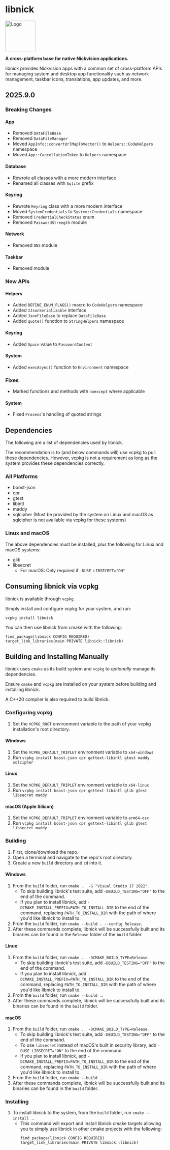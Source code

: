 # libnick

<img width='96' height='96' alt='Logo' src='libnick-r.png'/>

**A cross-platform base for native Nickvision applications.**

libnick provides Nickvision apps with a common set of cross-platform APIs for managing system and desktop app functionality such as network management, taskbar icons, translations, app updates, and more.

## 2025.9.0
### Breaking Changes
#### App
- Removed `DataFileBase`
- Removed `DataFileManager`
- Moved `AppInfo::convertUrlMapToVector()` to `Helpers::CodeHelpers` namespace
- Moved `App::CancellationToken` to `Helpers` namespace
#### Database
- Rewrote all classes with a more modern interface
- Renamed all classes with `Sqlite` prefix
#### Keyring
- Rewrote `Keyring` class with a more modern interface
- Moved `SystemCredentials` to `System::Credentials` namespace
- Removed `CredentialCheckStatus` enum
- Removed `PasswordStrength` module
#### Network
- Removed `DNS` module
#### Taskbar
- Removed module
### New APIs
#### Helpers
- Added `DEFINE_ENUM_FLAGS()` macro to `CodeHelpers` namespace
- Added `IJsonSerializable` interface
- Added `JsonFileBase` to replace `DataFileBase`
- Added `quote()` function to `StringHelpers` namespace
#### Keyring
- Added `Space` value to `PasswordContent`
#### System
- Added `execAsync()` function to `Environment` namespace 
### Fixes
- Marked functions and methods with `noexcept` where applicable
#### System
- Fixed `Process`'s handling of quoted strings

## Dependencies
The following are a list of dependencies used by libnick. 

The recommendation is to (and below commands will) use vcpkg to pull these dependencies. However, vcpkg is not a requirement as long as the system provides these dependencies correctly.

### All Platforms
- boost-json
- cpr
- gtest
- libintl
- maddy
- sqlcipher (Must be provided by the system on Linux and macOS as sqlcipher is not available via vcpkg for these systems)

### Linux and macOS
The above dependencies must be installed, *plus* the following for Linux and macOS systems:
- glib
- libsecret
  - For macOS: Only required if `-DUSE_LIBSECRET="ON"`

## Consuming libnick via vcpkg
libnick is available through `vcpkg`. 

Simply install and configure vcpkg for your system, and run:
```
vcpkg install libnick
```
You can then use libnick from cmake with the following:
```
find_package(libnick CONFIG REQUIRED)
target_link_libraries(main PRIVATE libnick::libnick)
```

## Building and Installing Manually
libnick uses `cmake` as its build system and `vcpkg` to *optionally* manage its dependencies.

Ensure `cmake` and `vcpkg` are installed on your system before building and installing libnick.

A C++20 compiler is also required to build libnick.

### Configuring vcpkg
1. Set the `VCPKG_ROOT` environment variable to the path of your vcpkg installation's root directory.
#### Windows
1. Set the `VCPKG_DEFAULT_TRIPLET` environment variable to `x64-windows`
1. Run `vcpkg install boost-json cpr gettext-libintl gtest maddy sqlcipher`
#### Linux
1. Set the `VCPKG_DEFAULT_TRIPLET` environment variable to `x64-linux`
1. Run `vcpkg install boost-json cpr gettext-libintl glib gtest libsecret maddy`
#### macOS (Apple Silicon)
1. Set the `VCPKG_DEFAULT_TRIPLET` environment variable to `arm64-osx`
1. Run `vcpkg install boost-json cpr gettext-libintl glib gtest libsecret maddy`

### Building
1. First, clone/download the repo.
1. Open a terminal and navigate to the repo's root directory.
1. Create a new `build` directory and `cd` into it. 
#### Windows
1. From the `build` folder, run `cmake .. -G "Visual Studio 17 2022"`.
    - To skip building libnick's test suite, add `-DBUILD_TESTING="OFF"` to the end of the command.
    - If you plan to install libnick, add `-DCMAKE_INSTALL_PREFIX=PATH_TO_INSTALL_DIR` to the end of the command, replacing `PATH_TO_INSTALL_DIR` with the path of where you'd like libnick to install to.
1. From the `build` folder, run `cmake --build . --config Release`.
1. After these commands complete, libnick will be successfully built and its binaries can be found in the `Release` folder of the `build` folder.
#### Linux
1. From the `build` folder, run `cmake .. -DCMAKE_BUILD_TYPE=Release`.
    - To skip building libnick's test suite, add `-DBUILD_TESTING="OFF"` to the end of the command.
    - If you plan to install libnick, add `-DCMAKE_INSTALL_PREFIX=PATH_TO_INSTALL_DIR` to the end of the command, replacing `PATH_TO_INSTALL_DIR` with the path of where you'd like libnick to install to.
1. From the `build` folder, run `cmake --build .`.
1. After these commands complete, libnick will be successfully built and its binaries can be found in the `build` folder.
#### macOS
1. From the `build` folder, run `cmake .. -DCMAKE_BUILD_TYPE=Release`.
    - To skip building libnick's test suite, add `-DBUILD_TESTING="OFF"` to the end of the command.
    - To use `libsecret` instead of macOS's built in security library, add `-DUSE_LIBSECRET="ON"` to the end of the command.
    - If you plan to install libnick, add `-DCMAKE_INSTALL_PREFIX=PATH_TO_INSTALL_DIR` to the end of the command, replacing `PATH_TO_INSTALL_DIR` with the path of where you'd like libnick to install to.
1. From the `build` folder, run `cmake --build .`.
1. After these commands complete, libnick will be successfully built and its binaries can be found in the `build` folder.

### Installing
1. To install libnick to the system, from the `build` folder, run `cmake --install .`.
    - This command will export and install libnick cmake targets allowing you to simply use libnick in other cmake projects with the following:
        ```
        find_package(libnick CONFIG REQUIRED)
        target_link_libraries(main PRIVATE libnick::libnick)
        ```
